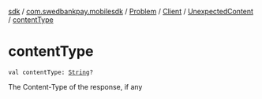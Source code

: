 [sdk](../../../../index.md) / [com.swedbankpay.mobilesdk](../../../index.md) / [Problem](../../index.md) / [Client](../index.md) / [UnexpectedContent](index.md) / [contentType](./content-type.md)

# contentType

`val contentType: `[`String`](https://kotlinlang.org/api/latest/jvm/stdlib/kotlin/-string/index.html)`?`

The Content-Type of the response, if any

